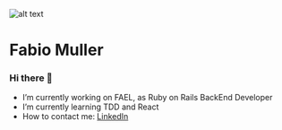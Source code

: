 ![alt text](https://github.com/[fabioml10]/[fabioml10]/blob/[master]/innert-banner-technology.jpg.jpg?raw=true)

# Fabio Muller

### Hi there 👋

- I’m currently working on FAEL, as Ruby on Rails BackEnd Developer
- I’m currently learning TDD and React
- How to contact me: [LinkedIn](https://www.linkedin.com/in/fabiomullerdev/)
